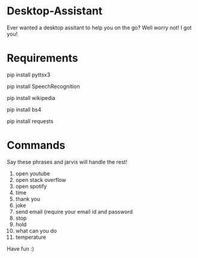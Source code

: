 # Desktop-Assistant

Ever wanted a desktop assitant to help you on the go? Well worry not! I got you!

# Requirements

pip install pyttsx3

pip install SpeechRecognition

pip install wikipedia

pip install bs4

pip install requests

# Commands
Say these phrases and jarvis will handle the rest!

1) open youtube
2) open stack overflow
3) open spotify
4) time
5) thank you
6) joke
7) send email (require your email id and password
8) stop
9) hold
10) what can you do
11) temperature 

Have fun :)
